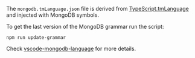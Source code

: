 The `mongodb.tmLanguage.json` file is derived from [TypeScript.tmLanguage](https://github.com/Microsoft/TypeScript-TmLanguage/blob/master/TypeScript.tmLanguage) and injected with MongoDB symbols.

To get the last version of the MongoDB grammar run the script:

`npm run update-grammar`

Check [vscode-mongodb-language](https://github.com/mongodb-js/vscode-mongodb-language) for more details.
